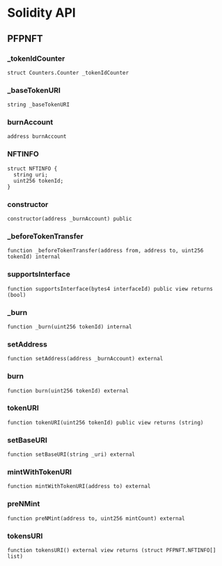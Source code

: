 # Solidity API

## PFPNFT

### _tokenIdCounter

```solidity
struct Counters.Counter _tokenIdCounter
```

### _baseTokenURI

```solidity
string _baseTokenURI
```

### burnAccount

```solidity
address burnAccount
```

### NFTINFO

```solidity
struct NFTINFO {
  string uri;
  uint256 tokenId;
}
```

### constructor

```solidity
constructor(address _burnAccount) public
```

### _beforeTokenTransfer

```solidity
function _beforeTokenTransfer(address from, address to, uint256 tokenId) internal
```

### supportsInterface

```solidity
function supportsInterface(bytes4 interfaceId) public view returns (bool)
```

### _burn

```solidity
function _burn(uint256 tokenId) internal
```

### setAddress

```solidity
function setAddress(address _burnAccount) external
```

### burn

```solidity
function burn(uint256 tokenId) external
```

### tokenURI

```solidity
function tokenURI(uint256 tokenId) public view returns (string)
```

### setBaseURI

```solidity
function setBaseURI(string _uri) external
```

### mintWithTokenURI

```solidity
function mintWithTokenURI(address to) external
```

### preNMint

```solidity
function preNMint(address to, uint256 mintCount) external
```

### tokensURI

```solidity
function tokensURI() external view returns (struct PFPNFT.NFTINFO[] list)
```

